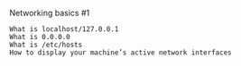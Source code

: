 Networking basics #1


    What is localhost/127.0.0.1
    What is 0.0.0.0
    What is /etc/hosts
    How to display your machine’s active network interfaces

